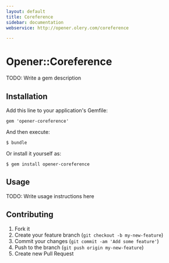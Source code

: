 ```yaml
---
layout: default
title: Coreference
sidebar: documentation
webservice: http://opener.olery.com/coreference

---
```




<div id='readme'></div>

# Opener::Coreference

TODO: Write a gem description

## Installation

Add this line to your application's Gemfile:

    gem 'opener-coreference'

And then execute:

    $ bundle

Or install it yourself as:

    $ gem install opener-coreference

## Usage

TODO: Write usage instructions here

## Contributing

1. Fork it
2. Create your feature branch (`git checkout -b my-new-feature`)
3. Commit your changes (`git commit -am 'Add some feature'`)
4. Push to the branch (`git push origin my-new-feature`)
5. Create new Pull Request
